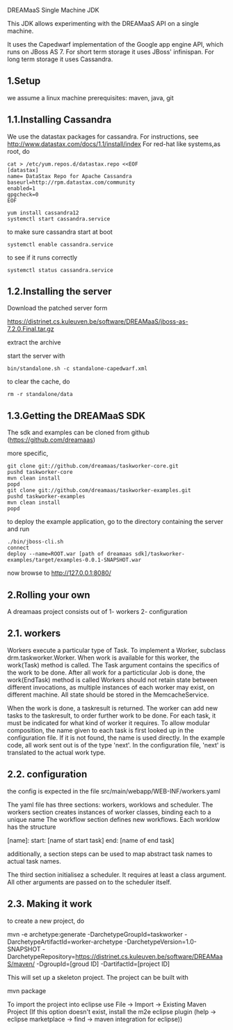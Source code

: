 DREAMaaS Single Machine JDK

This JDK allows experimenting with the DREAMaaS API on a single machine. 

It uses the Capedwarf implementation of the Google app engine API, which runs on JBoss AS 7.
For short term storage it uses JBoss' infinispan.
For long term storage it uses Cassandra.


1.Setup
---------------

we assume a linux machine
prerequisites: maven, java, git

1.1.Installing Cassandra
------------------------

We use the datastax packages for cassandra.
For instructions, see http://www.datastax.com/docs/1.1/install/index
For red-hat like systems,as root, do

    cat > /etc/yum.repos.d/datastax.repo <<EOF
    [datastax]
    name= DataStax Repo for Apache Cassandra
    baseurl=http://rpm.datastax.com/community
    enabled=1
    gpgcheck=0
    EOF

    yum install cassandra12
    systemctl start cassandra.service

to make sure cassandra start at boot

    systemctl enable cassandra.service

to see if it runs correctly

    systemctl status cassandra.service



1.2.Installing the server
-------------------------
Download the patched server form

https://distrinet.cs.kuleuven.be/software/DREAMaaS/jboss-as-7.2.0.Final.tar.gz

extract the archive

start the server with

    bin/standalone.sh -c standalone-capedwarf.xml

to clear the cache, do

    rm -r standalone/data


1.3.Getting the DREAMaaS SDK
---------------------

The sdk and examples can be cloned from github (https://github.com/dreamaas)

more specific, 

    git clone git://github.com/dreamaas/taskworker-core.git
    pushd taskworker-core
    mvn clean install
    popd
    git clone git://github.com/dreamaas/taskworker-examples.git
    pushd taskworker-examples
    mvn clean install
    popd

to deploy the example application, go to the directory containing the server and run

    ./bin/jboss-cli.sh
    connect
    deploy --name=ROOT.war [path of dreamaas sdk]/taskworker-examples/target/examples-0.0.1-SNAPSHOT.war

now browse to http://127.0.0.1:8080/


2.Rolling your own
------------------
A dreamaas project consists out of
1- workers
2- configuration


2.1. workers
------------
Workers execute a particular type of Task.
To implement a Worker, subclass drm.taskworker.Worker. When work is available for this worker, the work(Task) method is called.
The Task argument contains the specifics of the work to be done. After all work for a particticular Job is done, the work(EndTask) method is called
Workers should not retain state between different invocations, as multiple instances of each worker may exist, on different machine. All state should be stored in the MemcacheService.

When the work is done, a taskresult is returned. The worker can add new tasks to the taskresult, to order further work to be done. For each task, it must be indicated for what kind of worker it requires. 
To allow modular composition, the name given to each task is first looked up in the configuration file. If it is not found, the name is used directly. In the example code, all work sent out is of the type 'next'. In the configuration file, 'next' is translated to the actual work type. 


2.2. configuration
------------------
the config is expected in the file src/main/webapp/WEB-INF/workers.yaml 

The yaml file has three sections: workers, worklows and scheduler. 
The workers section creates instances of worker classes, binding each to a unique name
The workflow section defines new workflows. Each worklow has the structure

[name]:
    start: [name of start task]
    end: [name of end task]

additionally, a section steps can be used to map abstract task names to actual task names. 

The third section initialisez a scheduler. It requires at least a class argument. All other arguments are passed on to the scheduler itself. 

2.3. Making it work
-------------------
to create a new project, do

mvn  -e archetype:generate -DarchetypeGroupId=taskworker -DarchetypeArtifactId=worker-archetype -DarchetypeVersion=1.0-SNAPSHOT -DarchetypeRepository=https://distrinet.cs.kuleuven.be/software/DREAMaaS/maven/  -DgroupId=[groud ID] -DartifactId=[project ID]

This will set up a skeleton project.
The project can be built with

mvn package

To import the project into eclipse use File -> Import -> Existing Maven Project
(If this option  doesn't exist, install the m2e eclipse plugin (help -> eclipse marketplace -> find -> maven integration for eclipse)) 


